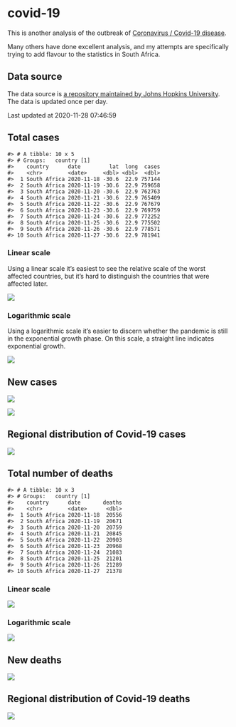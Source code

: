 
<!-- README.md is generated from README.Rmd. Please edit that file -->

covid-19
========

<!-- badges: start -->
<!-- badges: end -->

This is another analysis of the outbreak of [Coronavirus / Covid-19
disease](https://en.wikipedia.org/wiki/Coronavirus_disease_2019).

Many others have done excellent analysis, and my attempts are
specifically trying to add flavour to the statistics in South Africa.

Data source
-----------

The data source is [a repository maintained by Johns Hopkins
University](https://github.com/CSSEGISandData/COVID-19). The data is
updated once per day.

Last updated at 2020-11-28 07:46:59

Total cases
-----------

    #> # A tibble: 10 x 5
    #> # Groups:   country [1]
    #>    country      date         lat  long  cases
    #>    <chr>        <date>     <dbl> <dbl>  <dbl>
    #>  1 South Africa 2020-11-18 -30.6  22.9 757144
    #>  2 South Africa 2020-11-19 -30.6  22.9 759658
    #>  3 South Africa 2020-11-20 -30.6  22.9 762763
    #>  4 South Africa 2020-11-21 -30.6  22.9 765409
    #>  5 South Africa 2020-11-22 -30.6  22.9 767679
    #>  6 South Africa 2020-11-23 -30.6  22.9 769759
    #>  7 South Africa 2020-11-24 -30.6  22.9 772252
    #>  8 South Africa 2020-11-25 -30.6  22.9 775502
    #>  9 South Africa 2020-11-26 -30.6  22.9 778571
    #> 10 South Africa 2020-11-27 -30.6  22.9 781941

### Linear scale

Using a linear scale it’s easiest to see the relative scale of the worst
affected countries, but it’s hard to distinguish the countries that were
affected later.

![](README_files/figure-gfm/unnamed-chunk-3-1.png)<!-- -->

### Logarithmic scale

Using a logarithmic scale it’s easier to discern whether the pandemic is
still in the exponential growth phase. On this scale, a straight line
indicates exponential growth.

![](README_files/figure-gfm/unnamed-chunk-4-1.png)<!-- -->

New cases
---------

![](README_files/figure-gfm/new-cases-1.png)<!-- -->

![](README_files/figure-gfm/new-cases-plot-1.png)<!-- -->

Regional distribution of Covid-19 cases
---------------------------------------

![](README_files/figure-gfm/unnamed-chunk-5-1.png)<!-- -->

Total number of deaths
----------------------

    #> # A tibble: 10 x 3
    #> # Groups:   country [1]
    #>    country      date       deaths
    #>    <chr>        <date>      <dbl>
    #>  1 South Africa 2020-11-18  20556
    #>  2 South Africa 2020-11-19  20671
    #>  3 South Africa 2020-11-20  20759
    #>  4 South Africa 2020-11-21  20845
    #>  5 South Africa 2020-11-22  20903
    #>  6 South Africa 2020-11-23  20968
    #>  7 South Africa 2020-11-24  21083
    #>  8 South Africa 2020-11-25  21201
    #>  9 South Africa 2020-11-26  21289
    #> 10 South Africa 2020-11-27  21378

### Linear scale

![](README_files/figure-gfm/unnamed-chunk-10-1.png)<!-- -->

### Logarithmic scale

![](README_files/figure-gfm/unnamed-chunk-11-1.png)<!-- -->

New deaths
----------

![](README_files/figure-gfm/unnamed-chunk-12-1.png)<!-- -->

Regional distribution of Covid-19 deaths
----------------------------------------

![](README_files/figure-gfm/unnamed-chunk-13-1.png)<!-- -->

